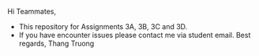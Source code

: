 Hi Teammates,
- This repository for Assignments 3A, 3B, 3C and 3D.
- If you have encounter issues please contact me via student email.
Best regards,
Thang Truong
